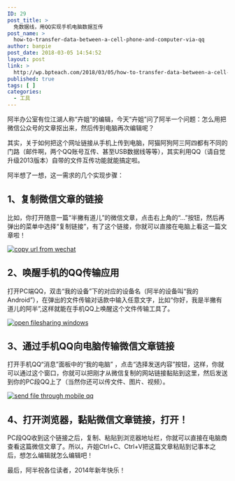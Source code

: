 ```yaml
---
ID: 29
post_title: >
  免数据线，用QQ实现手机电脑数据互传
post_name: >
  how-to-transfer-data-between-a-cell-phone-and-computer-via-qq
author: banpie
post_date: 2018-03-05 14:54:52
layout: post
link: >
  http://wp.bpteach.com/2018/03/05/how-to-transfer-data-between-a-cell-phone-and-computer-via-qq/
published: true
tags: [ ]
categories:
  - 工具
---
```

阿半办公室有位江湖人称“卉姐”的编辑，今天“卉姐”问了阿半一个问题：怎么用把微信公众号的文章抠出来，然后传到电脑再次编辑呢？

其实，关于如何把这个网址链接从手机上传到电脑，阿猫阿狗阿三阿四都有不同的门路（邮件啊，两个QQ账号互传、甚至USB数据线等等），其实利用QQ（请自觉升级2013版本）自带的文件互传功能就能搞定啦。

阿半想了一想，这一需求的几个实现步骤：

## 1、复制微信文章的链接

比如，你打开随意一篇“半撇有道儿”的微信文章，点击右上角的“…”按钮，然后再弹出的菜单中选择“复制链接”，有了这个链接，你就可以直接在电脑上看这一篇文章啦！

[![copy url from wechat][1]][1]

## 2、唤醒手机的QQ传输应用

打开PC端QQ，双击“我的设备”下的对应的设备名（阿半的设备叫“我的Android”），在弹出的文件传输对话款中输入任意文字，比如“你好，我是半撇有道儿的阿半”,这样就能在手机QQ上唤醒这个文件传输工具了。

[![open filesharing windows][2]][2]

## 3、通过手机QQ向电脑传输微信文章链接

打开手机QQ“消息”面板中的“我的电脑” ，点击“选择发送内容”按钮，这样，你就可以通过这个窗口，你就可以把刚才从微信复制的网站链接黏贴到这里，然后发送到你的PC段QQ上了（当然你还可以传文件、图片、视频）。

[![send file through mobile qq][3]][3]

## 4、打开浏览器，黏贴微信文章链接，打开！

PC段QQ收到这个链接之后，复制、粘贴到浏览器地址栏，你就可以直接在电脑商查看这篇微信文章了。所以，卉姐Ctrl+C、Ctrl+V把这篇文章粘贴到记事本之后，想怎么编辑就怎么编辑吧！

最后，阿半祝各位读者，2014年新年快乐！

 [1]: http://7arnhx.com1.z0.glb.clouddn.com/wp-content/uploads/2013/12/copy-url-from-wechat.png
 [2]: http://7arnhx.com1.z0.glb.clouddn.com/wp-content/uploads/2013/12/open-filesharing-windows.jpg
 [3]: http://7arnhx.com1.z0.glb.clouddn.com/wp-content/uploads/2014/01/send-file-through-mobile-qq.png